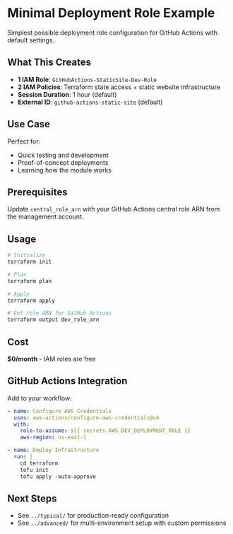 # Minimal Deployment Role Example

Simplest possible deployment role configuration for GitHub Actions with default settings.

## What This Creates

- **1 IAM Role**: `GitHubActions-StaticSite-Dev-Role`
- **2 IAM Policies**: Terraform state access + static website infrastructure
- **Session Duration**: 1 hour (default)
- **External ID**: `github-actions-static-site` (default)

## Use Case

Perfect for:
- Quick testing and development
- Proof-of-concept deployments
- Learning how the module works

## Prerequisites

Update `central_role_arn` with your GitHub Actions central role ARN from the management account.

## Usage

```bash
# Initialize
terraform init

# Plan
terraform plan

# Apply
terraform apply

# Get role ARN for GitHub Actions
terraform output dev_role_arn
```

## Cost

**$0/month** - IAM roles are free

## GitHub Actions Integration

Add to your workflow:

```yaml
- name: Configure AWS Credentials
  uses: aws-actions/configure-aws-credentials@v4
  with:
    role-to-assume: ${{ secrets.AWS_DEV_DEPLOYMENT_ROLE }}
    aws-region: us-east-1

- name: Deploy Infrastructure
  run: |
    cd terraform
    tofu init
    tofu apply -auto-approve
```

## Next Steps

- See `../typical/` for production-ready configuration
- See `../advanced/` for multi-environment setup with custom permissions
